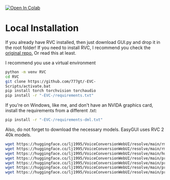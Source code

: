 [![Open In Colab](https://img.shields.io/badge/Colab-F9AB00?style=for-the-badge&logo=googlecolab&color=525252)](https://colab.research.google.com/drive/1r4IRL0UA7JEoZ0ZK8PKfMyTIBHKpyhcw)

# Local Installation
If you already have RVC installed, then just download GUI.py and drop it in the root folder!
If you need to install RVC, I recommend you check the [original repo.](https://github.com/RVC-Project/Retrieval-based-Voice-Conversion-WebUI)
Or read this at least.

I recommend you use a virtual environment

```bash
python -m venv RVC
cd RVC
git clone https://github.com/777gt/-EVC-
Scripts/activate.bat
pip install torch torchvision torchaudio
pip install -r "-EVC-/requirements.txt"
```
If you're on Windows, like me, and don't have an NVIDA graphics card, install the requirements from a different .txt:
```bash
pip install -r "-EVC-/requirements-dml.txt"
```
Also, do not forget to download the necessary models. EasyGUI uses RVC 2 40k models.

```bash
wget https://huggingface.co/lj1995/VoiceConversionWebUI/resolve/main/rmvpe.pt -O ./assets/rmvpe/rmvpe.pt
wget https://huggingface.co/lj1995/VoiceConversionWebUI/resolve/main/rmvpe.onnx -O ./assets/rmvpe/rmvpe.onnx
wget https://huggingface.co/lj1995/VoiceConversionWebUI/resolve/main/hubert_base.pt -O ./assets/hubert/hubert_base.pt
wget https://huggingface.co/lj1995/VoiceConversionWebUI/resolve/main/pretrained_v2/D40k.pth -O ./assets/pretrained_v2/D40k.pth
wget https://huggingface.co/lj1995/VoiceConversionWebUI/resolve/main/pretrained_v2/G40k.pth -O ./assets/pretrained_v2/G40k.pth
wget https://huggingface.co/lj1995/VoiceConversionWebUI/resolve/main/pretrained_v2/f0D40k.pth -O ./assets/pretrained_v2/f0D40k.pth
wget https://huggingface.co/lj1995/VoiceConversionWebUI/resolve/main/pretrained_v2/f0G40k.pth -O ./assets/pretrained_v2/f0G40k.pth
```

